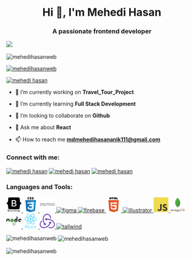 <h1 align="center">Hi 👋, I'm Mehedi Hasan</h1>
<h3 align="center">A passionate frontend developer</h3>

<img src="https://raw.githubusercontent.com/shakilahmedatik/shakilahmedatik/main/banner.jpg" />

<p align="left"> <img src="https://komarev.com/ghpvc/?username=mehedihasanweb&label=Profile%20views&color=0e75b6&style=flat" alt="mehedihasanweb" /> </p>

<p align="left"> <a href="https://github.com/ryo-ma/github-profile-trophy"><img src="https://github-profile-trophy.vercel.app/?username=mehedihasanweb" alt="mehedihasanweb" /></a> </p>

<p align="left"> <a href="https://twitter.com/mehedi hasan" target="blank"><img src="https://img.shields.io/twitter/follow/mehedi hasan?logo=twitter&style=for-the-badge" alt="mehedi hasan" /></a> </p>

- 🔭 I’m currently working on **Travel_Tour_Project**

- 🌱 I’m currently learning **Full Stack Development**

- 👯 I’m looking to collaborate on **Github**

- 💬 Ask me about **React**

- 📫 How to reach me **mdmehedihasananik111@gmail.com**

<h3 align="left">Connect with me:</h3>
<p align="left">
<a href="https://twitter.com/mehedi hasan" target="blank"><img align="center" src="https://raw.githubusercontent.com/rahuldkjain/github-profile-readme-generator/master/src/images/icons/Social/twitter.svg" alt="mehedi hasan" height="30" width="40" /></a>
<a href="https://linkedin.com/in/mehedi hasan" target="blank"><img align="center" src="https://raw.githubusercontent.com/rahuldkjain/github-profile-readme-generator/master/src/images/icons/Social/linked-in-alt.svg" alt="mehedi hasan" height="30" width="40" /></a>
<a href="https://fb.com/mehedi hasan" target="blank"><img align="center" src="https://raw.githubusercontent.com/rahuldkjain/github-profile-readme-generator/master/src/images/icons/Social/facebook.svg" alt="mehedi hasan" height="30" width="40" /></a>
</p>

<h3 align="left">Languages and Tools:</h3>
<p align="left"> <a href="https://getbootstrap.com" target="_blank" rel="noreferrer"> <img src="https://raw.githubusercontent.com/devicons/devicon/master/icons/bootstrap/bootstrap-plain-wordmark.svg" alt="bootstrap" width="40" height="40"/> </a> <a href="https://www.w3schools.com/css/" target="_blank" rel="noreferrer"> <img src="https://raw.githubusercontent.com/devicons/devicon/master/icons/css3/css3-original-wordmark.svg" alt="css3" width="40" height="40"/> </a> <a href="https://expressjs.com" target="_blank" rel="noreferrer"> <img src="https://raw.githubusercontent.com/devicons/devicon/master/icons/express/express-original-wordmark.svg" alt="express" width="40" height="40"/> </a> <a href="https://www.figma.com/" target="_blank" rel="noreferrer"> <img src="https://www.vectorlogo.zone/logos/figma/figma-icon.svg" alt="figma" width="40" height="40"/> </a> <a href="https://firebase.google.com/" target="_blank" rel="noreferrer"> <img src="https://www.vectorlogo.zone/logos/firebase/firebase-icon.svg" alt="firebase" width="40" height="40"/> </a> <a href="https://www.w3.org/html/" target="_blank" rel="noreferrer"> <img src="https://raw.githubusercontent.com/devicons/devicon/master/icons/html5/html5-original-wordmark.svg" alt="html5" width="40" height="40"/> </a> <a href="https://www.adobe.com/in/products/illustrator.html" target="_blank" rel="noreferrer"> <img src="https://www.vectorlogo.zone/logos/adobe_illustrator/adobe_illustrator-icon.svg" alt="illustrator" width="40" height="40"/> </a> <a href="https://developer.mozilla.org/en-US/docs/Web/JavaScript" target="_blank" rel="noreferrer"> <img src="https://raw.githubusercontent.com/devicons/devicon/master/icons/javascript/javascript-original.svg" alt="javascript" width="40" height="40"/> </a> <a href="https://www.mongodb.com/" target="_blank" rel="noreferrer"> <img src="https://raw.githubusercontent.com/devicons/devicon/master/icons/mongodb/mongodb-original-wordmark.svg" alt="mongodb" width="40" height="40"/> </a> <a href="https://nodejs.org" target="_blank" rel="noreferrer"> <img src="https://raw.githubusercontent.com/devicons/devicon/master/icons/nodejs/nodejs-original-wordmark.svg" alt="nodejs" width="40" height="40"/> </a> <a href="https://reactjs.org/" target="_blank" rel="noreferrer"> <img src="https://raw.githubusercontent.com/devicons/devicon/master/icons/react/react-original-wordmark.svg" alt="react" width="40" height="40"/> </a> <a href="https://redux.js.org" target="_blank" rel="noreferrer"> <img src="https://raw.githubusercontent.com/devicons/devicon/master/icons/redux/redux-original.svg" alt="redux" width="40" height="40"/> </a> <a href="https://tailwindcss.com/" target="_blank" rel="noreferrer"> <img src="https://www.vectorlogo.zone/logos/tailwindcss/tailwindcss-icon.svg" alt="tailwind" width="40" height="40"/> </a> </p>

<p><img align="left" src="https://github-readme-stats.vercel.app/api/top-langs?username=mehedihasanweb&show_icons=true&locale=en&layout=compact" alt="mehedihasanweb" /></p>

<p>&nbsp;<img align="center" src="https://github-readme-stats.vercel.app/api?username=mehedihasanweb&show_icons=true&locale=en" alt="mehedihasanweb" /></p>

<p><img align="center" src="https://github-readme-streak-stats.herokuapp.com/?user=mehedihasanweb&" alt="mehedihasanweb" /></p>
